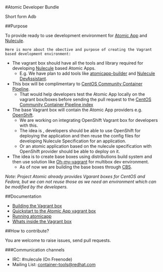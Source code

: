#Atomic Developer Bundle

Short form Adb

##Purpose

To provide ready to use  development environment for [Atomic App](https://github.com/projectatomic/atomicapp) and [Nulecule](https://github.com/projectatomic/atomicapp).

`Here is more about the obective and purpose of creating the Vagrant based development environment:`

* The vagrant box should have all the tools and library required for developing [Nulecule](https://github.com/projectatomic/atomicapp) based Atomic Apps.
    * E.g. We have plan to add tools like [atomicapp-builder](https://github.com/bkabrda/atomicapp-builder) and [Nulecule DevAssistant](https://github.com/devassistant/dap-nulecule).
* This box will be complimentary to [CentOS Community Container Pipeline](http://wiki.centos.org/ContainerPipeline).
    * That would help developers test the Atomic App locally on the vagrant box/boxes before sending the pull request to the [CentOS Community Container Pipeline index](https://github.com/kbsingh/cccp-index)
* The base Vagrant box will contain the Atomic App providers e.g.  [OpenShift](https://github.com/openshift).
    * We are working on integrating OpenShift Vagrant box for developers with this.
    * The idea is , developers should be able to use OpenShift for deploying the application and then reuse the config files for developing Nulecule Specification for an application.
    * Or an atomic application based on the nulecule specification with OpenShift provider should be able to deploy on it. 
* The idea is to create base boxes using distributions build system and then use solution like [Oh-my-vagrant](https://github.com/purpleidea/oh-my-vagrant) for multibox dev environment.
    * As of now we are building the base boxes through [CBS](http://cbs.centos.org/koji/).

*Note:*
*Project Atomic already provides Vgarant boxes for CentOS and Fedora, but we can not reuse those as we need an environment which can be modified by the developers.*

##Documentation

* [Building the Vagrant box](docs/build.rst)
* [Quickstart to the Atomic App vagrant box](docs/quickstart.rst)
* [Running atomicapp](docs/runningatomicapp.rst)
* [Whats inside the Vagrant box](docs/whatsinside.rst)

##How to contribute?

You are welcome to raise issues, send pull requests.

###Communication channels

* IRC: #nulecule (On Freenode)
* Mailing List: [container-tools@redhat.com](https://www.redhat.com/mailman/listinfo/container-tools)
